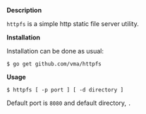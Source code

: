 **Description**

`httpfs` is a simple http static file server utility.


**Installation**

Installation can be done as usual:

```
$ go get github.com/vma/httpfs
```


**Usage**

```
$ httpfs [ -p port ] [ -d directory ]
```

Default port is `8080` and default directory, `.`
